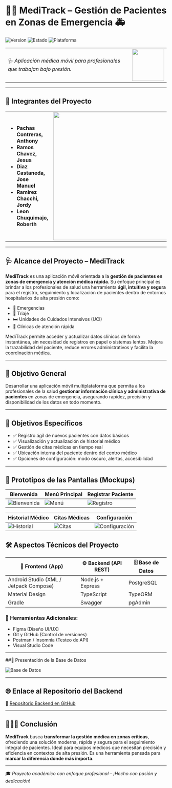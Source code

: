 # 👩‍⚕️ MediTrack – Gestión de Pacientes en Zonas de Emergencia 🚑

![Version](https://img.shields.io/badge/MediTrack-v1.0-blueviolet?style=for-the-badge)
![Estado](https://img.shields.io/badge/Estado-En%20Desarrollo-orange?style=for-the-badge)
![Plataforma](https://img.shields.io/badge/Plataforma-Android-green?style=for-the-badge)

<table>
  <tr>
    <td>
      🩺 <em>Aplicación médica móvil para profesionales que trabajan bajo presión.</em>
    </td>
    <td>
      <img src="https://raw.githubusercontent.com/AnthonyPc26/App_Gestion_De_Pacientes-GRUPO5/main/hello-android.gif" width="100">
    </td>
  </tr>
</table>

---
## 👥 Integrantes del Proyecto

<table>
  <tr>
    <td>

<ul>
  <li><strong>Pachas Contreras, Anthony</strong></li>
  <li><strong>Ramos Chavez, Jesus</strong></li>
  <li><strong>Diaz Castaneda, Jose Manuel</strong></li>
  <li><strong>Ramirez Chacchi, Jordy</strong></li>
 <li><strong>Leon Chuquimajo, Roberth</strong></li>

</ul>

</td>
<td>
  <img src="https://raw.githubusercontent.com/AnthonyPc26/App_Gestion_De_Pacientes-GRUPO5/main/grupo5.gif" width="400">
</td>
  </tr>
</table>


---

## 🩺 Alcance del Proyecto – MediTrack

**MediTrack** es una aplicación móvil orientada a la **gestión de pacientes en zonas de emergencia y atención médica rápida**. Su enfoque principal es brindar a los profesionales de salud una herramienta **ágil, intuitiva y segura** para el registro, seguimiento y localización de pacientes dentro de entornos hospitalarios de alta presión como:

- 🏥 Emergencias  
- 🧪 Triaje  
- 🛏️ Unidades de Cuidados Intensivos (UCI)  
- 🏃 Clínicas de atención rápida

MediTrack permite acceder y actualizar datos clínicos de forma instantánea, sin necesidad de registros en papel o sistemas lentos. Mejora la trazabilidad del paciente, reduce errores administrativos y facilita la coordinación médica.

---

## 🎯 Objetivo General

Desarrollar una aplicación móvil multiplataforma que permita a los profesionales de la salud **gestionar información clínica y administrativa de pacientes** en zonas de emergencia, asegurando rapidez, precisión y disponibilidad de los datos en todo momento.

---

## 🎯 Objetivos Específicos

- ✅ Registro ágil de nuevos pacientes con datos básicos  
- ✅ Visualización y actualización de historial médico  
- ✅ Gestión de citas médicas en tiempo real  
- ✅ Ubicación interna del paciente dentro del centro médico  
- ✅ Opciones de configuración: modo oscuro, alertas, accesibilidad

---

## 📱 Prototipos de las Pantallas (Mockups)

| Bienvenida | Menú Principal | Registrar Paciente |
|-----------|----------------|---------------------|
| ![Bienvenida](https://raw.githubusercontent.com/AnthonyPc26/App_Gestion_De_Pacientes-GRUPO5/8b66bc825c6198e3c96d1ac90d691d8bdb99b220/Bienvenida.png) | ![Menú](https://raw.githubusercontent.com/AnthonyPc26/App_Gestion_De_Pacientes-GRUPO5/1224c5a46865d35ea19f2df9efa64bb45200ff3c/menu.png) | ![Registro](https://raw.githubusercontent.com/AnthonyPc26/App_Gestion_De_Pacientes-GRUPO5/1224c5a46865d35ea19f2df9efa64bb45200ff3c/registrarpacientes.png) |

| Historial Médico | Citas Médicas | Configuración |
|------------------|---------------|----------------|
| ![Historial](https://i.imgur.com/kKJDyGL.png) | ![Citas](https://i.imgur.com/Y7HaSgW.png) | ![Configuración](https://i.imgur.com/BnWWycn.png) |


## 🛠️ Aspectos Técnicos del Proyecto

| 📲 Frontend (App) | ⚙️ Backend (API REST) | 🗄️ Base de Datos |
|------------------|------------------------|------------------|
| Android Studio (XML / Jetpack Compose) | Node.js + Express | PostgreSQL |
| Material Design | TypeScript | TypeORM |
| Gradle | Swagger | pgAdmin |

### 🔧 Herramientas Adicionales:
- Figma (Diseño UI/UX)  
- Git y GitHub (Control de versiones)  
- Postman / Insomnia (Testeo de API)  
- Visual Studio Code

---

##📝 Presentación de la Base de Datos

![Base de Datos](https://i.imgur.com/kKJDyGL.png) <!-- Reemplaza este enlace con la imagen real de tu BD -->

---

## 🌐 Enlace al Repositorio del Backend

🔗 [Repositorio Backend en GitHub](https://github.com/AnthonyPc26/gestion_inventarios)

---

## 👨🏻‍💻 Conclusión

**MediTrack** busca **transformar la gestión médica en zonas críticas**, ofreciendo una solución moderna, rápida y segura para el seguimiento integral de pacientes. Ideal para equipos médicos que necesitan precisión y eficiencia en contextos de alta presión. Es una herramienta pensada para **marcar la diferencia donde más importa**.

---

🎓 *Proyecto académico con enfoque profesional – ¡Hecho con pasión y dedicación!*

